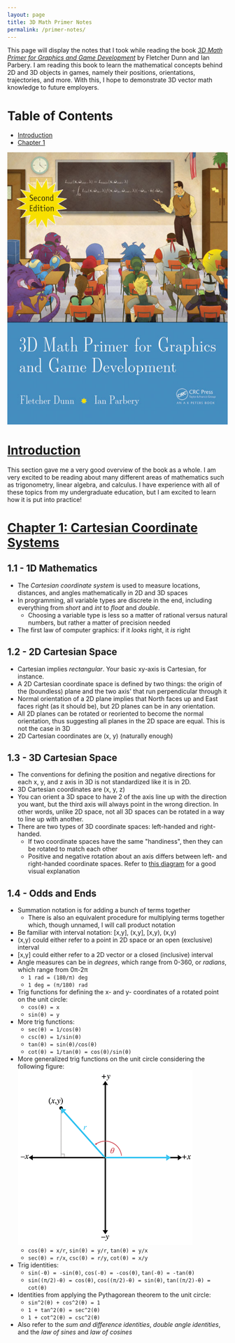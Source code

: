 ```yaml
---
layout: page
title: 3D Math Primer Notes
permalink: /primer-notes/
---
```

This page will display the notes that I took while reading the book [*3D Math Primer for Graphics and Game Development*](https://gamemath.com/) by 
Fletcher Dunn and Ian Parbery.
I am reading this book to learn the mathematical concepts behind 2D and 3D objects in games, namely their positions, orientations, trajectories, and more. With this, I hope to demonstrate 3D vector math knowledge to future employers.

# Table of Contents
- [Introduction](#introduction)
- [Chapter 1](#chapter-1-cartesian-coordinate-systems)
<!-- - [Chapter 2](#chapter-2-vectors) -->
<!-- - [Chapter 3](#chapter-3-multiple-coordinate-spaces) -->
<!-- - [Chapter 4](#chapter-4-introduction-to-matrices) -->
<!-- - [Chapter 5](#chapter-5-matrices-and-linear-transformations) -->
<!-- - [Chapter 6](#chapter-6-more-on-matrices) -->
<!-- - [Chapter 7](#chapter-7-polar-coordinate-systems) -->
<!-- - [Chapter 8](#chapter-8-rotation-in-three-dimensions) -->
<!-- - [Chapter 9](#chapter-9-geometric-primitives) -->
<!-- - [Chapter 10](#chapter-10-mathematical-topics-from-3d-graphics) -->
<!-- - [Chapter 11](#chapter-11-mechanics-1-linear-kinematics-and-calculus) -->
<!-- - [Chapter 12](#chapter-12-mechanics-2-linear-and-rotational-dynamics) -->
<!-- - [Chapter 13](#chapter-13-curves-in-3d) -->
<!-- - [Chapter 14](#chapter-14-afterword) -->

![Book cover](./3d-math-primer-note-assets/book-cover.jpg)

# [**Introduction**](https://gamemath.com/book/intro.html) 
This section gave me a very good overview of the book as a whole. I am very excited to be reading about many different areas of mathematics such as trigonometry, linear algebra, and calculus. I have experience with all of these topics from my undergraduate education, but I am excited to learn how it is put into practice!

# [**Chapter 1:** Cartesian Coordinate Systems](https://gamemath.com/book/cartesianspace.html)
## **1.1** - 1D Mathematics
- The *Cartesian coordinate system* is used to measure locations, distances, and angles mathematically in 2D and 3D spaces
- In programming, all variable types are discrete in the end, including everything from *short* and *int* to *float* and *double*. 
    - Choosing a variable type is less so a matter of rational versus natural numbers, but rather a matter of precision needed
- The first law of computer graphics: if it *looks* right, it *is* right

## **1.2** - 2D Cartesian Space
- Cartesian implies *rectangular*. Your basic xy-axis is Cartesian, for instance.
- A 2D Cartesian coordinate space is defined by two things: the origin of the (boundless) plane and the two axis' that run perpendicular through it
- Normal orientation of a 2D plane implies that North faces up and East faces right (as it should be), but 2D planes can be in any orientation.
- All 2D planes can be rotated or reoriented to become the normal orientation, thus suggesting all planes in the 2D space are equal.
This is not the case in 3D
- 2D Cartesian coordinates are (x, y) (naturally enough)

## **1.3** - 3D Cartesian Space
- The conventions for defining the position and negative directions for each x, y, and z axis in 3D is not standardized like it
is in 2D.
- 3D Cartesian coordinates are (x, y, z)
- You can orient a 3D space to have 2 of the axis line up with the direction you want, but the third axis will always point in the wrong direction. In other words, unlike 2D space, not all 3D spaces can be rotated in a way to line up with another.
- There are two types of 3D coordinate spaces: left-handed and right-handed.
    - If two coordinate spaces have the same "handiness", then they can be rotated to match each other
    - Positive and negative rotation about an axis differs between left- and right-handed coordinate spaces.
    Refer to [this diagram](https://gamemath.com/book/cartesianspace.html#left_vs_right_rotation) for a good visual explanation

## **1.4** - Odds and Ends
- Summation notation is for adding a bunch of terms together
    - There is also an equivalent procedure for multiplying terms together which, though unnamed, I will call product notation
- Be familiar with interval notation: [x,y], (x,y], [x,y), (x,y)
- (x,y) could either refer to a point in 2D space or an open (exclusive) interval
- [x,y] could either refer to a 2D vector or a closed (inclusive) interval
- Angle measures can be in *degrees*, which range from 0-360, or *radians*, which range from 0π-2π
    - `1 rad = (180/π) deg`
    - `1 deg = (π/180) rad`
- Trig functions for defining the x- and y- coordinates of a rotated point on the unit circle:
    - `cos(θ) = x`
    - `sin(θ) = y`
- More trig functions:
    - `sec(θ) = 1/cos(θ)`
    - `csc(θ) = 1/sin(θ)`
    - `tan(θ) = sin(θ)/cos(θ)`
    - `cot(θ) = 1/tan(θ) = cos(θ)/sin(θ)`
- More generalized trig functions on the unit circle considering the following figure:
![A more general interpretation using (x,y) coordinates rather than side lengths](./3d-math-primer-note-assets/figure-1-19.png)
    - `cos(θ) = x/r`, `sin(θ) = y/r`, `tan(θ) = y/x`
    - `sec(θ) = r/x`, `csc(θ) = r/y`, `cot(θ) = x/y`
- Trig identities:
    - `sin(-θ) = -sin(θ)`, `cos(-θ) = -cos(θ)`, `tan(-θ) = -tan(θ)`
    - `sin((π/2)-θ) = cos(θ)`, `cos((π/2)-θ) = sin(θ)`, `tan((π/2)-θ) = cot(θ)`
- Identities from applying the Pythagorean theorem to the unit circle:
    - `sin^2(θ) + cos^2(θ) = 1`
    - `1 + tan^2(θ) = sec^2(θ)`
    - `1 + cot^2(θ) = csc^2(θ)`
- Also refer to the *sum and difference identities*, *double angle identities*, and the *law of sines* and *law of cosines*

<!-- # [**Chapter 2:** Vectors](https://gamemath.com/book/vectors.html) -->
<!-- # [**Chapter 3:** Multiple Coordinate Spaces](https://gamemath.com/book/multiplespaces.html) -->
<!-- # [**Chapter 4:** Introduction to Matrices](https://gamemath.com/book/matrixintro.html) -->
<!-- # [**Chapter 5:** Matrices and Linear Transformations](https://gamemath.com/book/matrixtransforms.html) -->
<!-- # [**Chapter 6:** More on Matrices](https://gamemath.com/book/matrixmore.html) -->
<!-- # [**Chapter 7:** Polar Coordinate Systems](https://gamemath.com/book/polarspace.html) -->
<!-- # [**Chapter 8:** Rotation in Three Dimensions](https://gamemath.com/book/orient.html) -->
<!-- # [**Chapter 9:** Geometric Primitives](https://gamemath.com/book/geomprims.html) -->
<!-- # [**Chapter 10:** Mathematical Topics from 3D Graphics](https://gamemath.com/book/graphics.html) -->
<!-- # [**Chapter 11:** Mechanics 1: Linear Kinematics and Calculus](https://gamemath.com/book/kinematics_calculus.html) -->
<!-- # [**Chapter 12:** Mechanics 2: Linear and Rotational Dynamics](https://gamemath.com/book/dynamics.html) -->
<!-- # [**Chapter 13:** Curves in 3D](https://gamemath.com/book/curves.html) -->
<!-- # [**Chapter 14:** Afterword](https://gamemath.com/book/afterword.html) -->